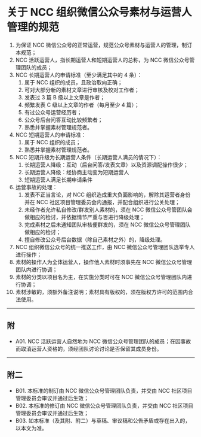 # 关于 NCC 组织微信公众号素材与运营人管理的规范

1. 为保证 NCC 微信公众号的正常运营，规范公众号素材与运营人的管理，制订本规范；
2. NCC 活跃运营人，指长期运营人和短期运营人的总称，为 NCC 微信公众号管理团队的成员；
3. NCC 长期运营人的申请标准（至少满足其中的 4 条）：
   1. 属于 NCC 组织的成员，且政治取向正确；
   2. 可对大部分新的素材文章进行审核及校对工作者；
   3. 发表过 3 篇 B 级以上文章是作者；
   4. 频繁发表 C 级以上文章的作者（每月至少 4 篇）；
   5. 有过公众号运营经历者；
   6. 公众号后台问答互动比较频繁者；
   7. 熟悉并掌握素材管理规范者。
4. NCC 短期运营人的申请标准：
   1. 属于 NCC 组织的成员；
   2. 熟悉并掌握素材管理规范者。
5. NCC 短期升级为长期运营人条件（长期运营人满员的情况下）：
   1. 长期运营人降级：互动（后台问答/发表文章）以及资源调配操作很少；
   2. 长期运营人降级：经协商主动变为短期运营人
   3. 短期运营人满足长期申请条件
6. 运营事故的处理：
   1. 发表不正当言论，对 NCC 组织造成重大负面影响的，解除其运营者身份并在 NCC 社区项目管理委员会内通报，并配合组织进行公关处理；
   2. 未经作者允许私自修改/群发别人素材的，须在 NCC 微信公众号管团队会做相应的检讨，并依据情节严重与否进行降级处理；
   3. 完成素材之后未通知团队审核便群发的，须在 NCC 微信公众号管理团队做相应的检讨；
   4. 擅自修改公众号后台数据（除自己素材之外）的，降级处理。
7. NCC 组织微信公众号的统一推送工作，由 NCC 微信公众号管理团队选举专人进行操作；
8. 素材的操作人为全体运营人，操作他人素材时须事先在 NCC 微信公众号管理团队内进行协调；
9. 素材的分类以项目名为主，在实施分类时可在 NCC 微信公众号管理团队内进行协调；
10. 素材涉敏的，须额外备注说明；素材具有版权的，须在版权方许可的范围内合法使用。

---

## 附

- A01. NCC 活跃运营人自然地为 NCC 微信公众号管理团队的成员；在因事故而取消运营人资格的，须经团队讨论讨论是否保留其成员身份。

---

## 附二

- B01. 本标准的制订由 NCC 微信公众号管理团队负责，并交由 NCC 社区项目管理委员会审议并通过后生效；
- B02. 本标准的修订由 NCC 微信公众号管理团队负责，并交由 NCC 社区项目管理委员会审议并通过后生效；
- B03. 如本标准（及其附、附二）与草稿、审议稿和公告矛盾或存在出入的，以本文为准。
